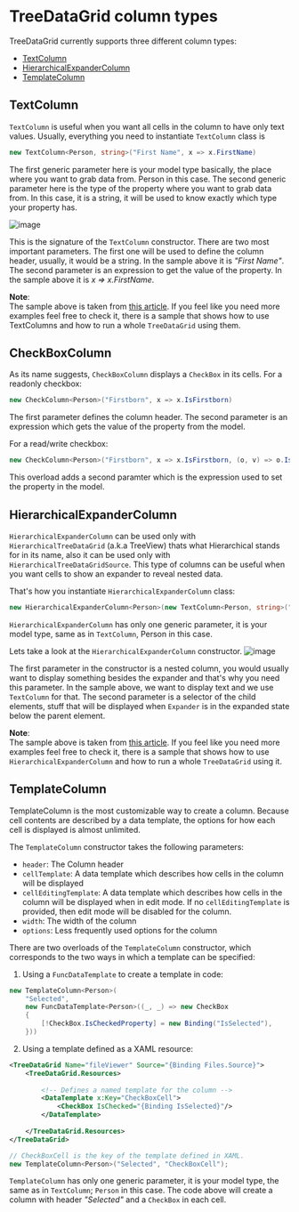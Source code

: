 # TreeDataGrid column types

TreeDataGrid currently supports three different column types: 
- [TextColumn](https://github.com/AvaloniaUI/Avalonia.Controls.TreeDataGrid/blob/master/src/Avalonia.Controls.TreeDataGrid/Models/TreeDataGrid/TextColumn.cs) 
- [HierarchicalExpanderColumn](https://github.com/AvaloniaUI/Avalonia.Controls.TreeDataGrid/blob/master/src/Avalonia.Controls.TreeDataGrid/Models/TreeDataGrid/HierarchicalExpanderColumn.cs)
- [TemplateColumn](https://github.com/AvaloniaUI/Avalonia.Controls.TreeDataGrid/blob/master/src/Avalonia.Controls.TreeDataGrid/Models/TreeDataGrid/TemplateColumn.cs)

## TextColumn
`TextColumn` is useful when you want all cells in the column to have only text values.
Usually, everything you need to instantiate `TextColumn` class is
```csharp
new TextColumn<Person, string>("First Name", x => x.FirstName)
```
The first generic parameter here is your model type basically, the place where you want to grab data from. Person in this case. The second generic parameter here is the type of the property where you want to grab data from. In this case, it is a string, it will be used to know exactly which type your property has.

![image](https://user-images.githubusercontent.com/53405089/157456551-dd394781-903a-4c7b-8874-e631e21534a1.png)

This is the signature of the `TextColumn` constructor. There are two most important parameters. The first one will be used to define the column header, usually, it would be a string. In the sample above it is *"First Name"*. The second parameter is an expression to get the value of the property. In the sample above it is *x => x.FirstName*.

**Note**:               
The sample above is taken from [this article](https://github.com/AvaloniaUI/Avalonia.Controls.TreeDataGrid/blob/master/docs/get-started-flat.md). If you feel like you need more examples feel free to check it, there is a sample that shows how to use TextColumns and how to run a whole `TreeDataGrid` using them. 

## CheckBoxColumn

As its name suggests, `CheckBoxColumn` displays a `CheckBox` in its cells. For a readonly checkbox:

```csharp
new CheckColumn<Person>("Firstborn", x => x.IsFirstborn)
```

The first parameter defines the column header. The second parameter is an expression which gets the value of the property from the model.

For a read/write checkbox:

```csharp
new CheckColumn<Person>("Firstborn", x => x.IsFirstborn, (o, v) => o.IsFirstborn = v)
```

This overload adds a second paramter which is the expression used to set the property in the model.

## HierarchicalExpanderColumn
`HierarchicalExpanderColumn` can be used only with `HierarchicalTreeDataGrid` (a.k.a TreeView) thats what Hierarchical stands for in its name, also it can be used only with `HierarchicalTreeDataGridSource`. This type of columns can be useful when you want cells to show an expander to reveal nested data.

That's how you instantiate `HierarchicalExpanderColumn` class:
```csharp
new HierarchicalExpanderColumn<Person>(new TextColumn<Person, string>("First Name", x => x.FirstName), x => x.Children)
```
`HierarchicalExpanderColumn` has only one generic parameter, it is your model type, same as in `TextColumn`, Person in this case.

Lets take a look at the `HierarchicalExpanderColumn` constructor.
![image](https://user-images.githubusercontent.com/53405089/157536079-fd14f1ed-0a7d-438a-abba-fd56766709a9.png)

The first parameter in the constructor is a nested column, you would usually want to display something besides the expander and that's why you need this parameter. In the sample above, we want to display text and we use `TextColumn` for that. The second parameter is a selector of the child elements, stuff that will be displayed when `Expander` is in the expanded state below the parent element.

**Note**:               
The sample above is taken from [this article](https://github.com/AvaloniaUI/Avalonia.Controls.TreeDataGrid/blob/master/docs/get-started-hierarchical.md). If you feel like you need more examples feel free to check it, there is a sample that shows how to use `HierarchicalExpanderColumn` and how to run a whole `TreeDataGrid` using it. 

## TemplateColumn

TemplateColumn is the most customizable way to create a column. Because cell contents are described by a data template, the options for how each cell is displayed is almost unlimited.

The `TemplateColumn` constructor takes the following parameters:

- `header`: The Column header
- `cellTemplate`: A data template which describes how cells in the column will be displayed
- `cellEditingTemplate`: A data template which describes how cells in the column will be displayed when in edit mode. If no `cellEditingTemplate` is provided, then edit mode will be disabled for the column.
- `width`: The width of the column
- `options`: Less frequently used options for the column

There are two overloads of the `TemplateColumn` constructor, which corresponds to the two ways in which a template can be specified:

1. Using a `FuncDataTemplate` to create a template in code:

```csharp
new TemplateColumn<Person>(
    "Selected",
    new FuncDataTemplate<Person>((_, _) => new CheckBox
    {
        [!CheckBox.IsCheckedProperty] = new Binding("IsSelected"),
    }))
```

2. Using a template defined as a XAML resource:

```xml
<TreeDataGrid Name="fileViewer" Source="{Binding Files.Source}">
    <TreeDataGrid.Resources>
           
        <!-- Defines a named template for the column -->
        <DataTemplate x:Key="CheckBoxCell">
            <CheckBox IsChecked="{Binding IsSelected}"/>
        </DataTemplate>
              
    </TreeDataGrid.Resources>
</TreeDataGrid>
```

```csharp
// CheckBoxCell is the key of the template defined in XAML.
new TemplateColumn<Person>("Selected", "CheckBoxCell");
```

`TemplateColumn` has only one generic parameter, it is your model type, the same as in `TextColumn`; `Person` in this case. The code above will create a column with header *"Selected"* and a `CheckBox` in each cell.
